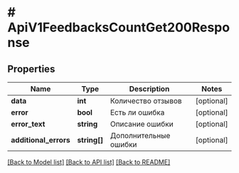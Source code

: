 # # ApiV1FeedbacksCountGet200Response

## Properties

Name | Type | Description | Notes
------------ | ------------- | ------------- | -------------
**data** | **int** | Количество отзывов | [optional]
**error** | **bool** | Есть ли ошибка | [optional]
**error_text** | **string** | Описание ошибки | [optional]
**additional_errors** | **string[]** | Дополнительные ошибки | [optional]

[[Back to Model list]](../../README.md#models) [[Back to API list]](../../README.md#endpoints) [[Back to README]](../../README.md)
